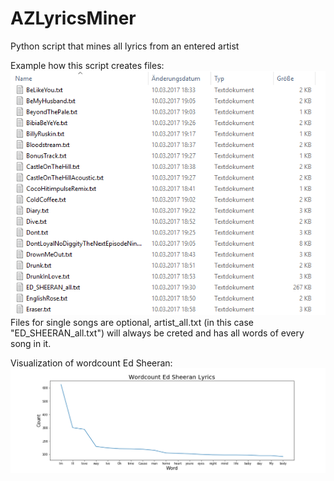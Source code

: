 # AZLyricsMiner
Python script that mines all lyrics from an entered artist

Example how this script creates files:
![Files](Example.png?raw=true "Example")
Files for single songs are optional, artist_all.txt (in this case "ED_SHEERAN_all.txt") will always be creted and has all words of every song in it.

Visualization of wordcount Ed Sheeran:
![Wordcount Ed Sheeran](Wordcount_ed_sheeran.png?raw=true "Wordcount Ed Sheeran")
